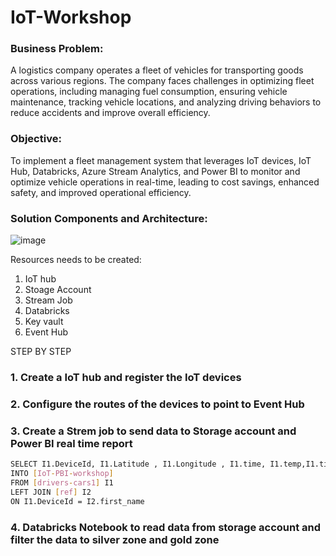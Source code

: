 # IoT-Workshop



### Business Problem:
A logistics company operates a fleet of vehicles for transporting goods across various regions. 
The company faces challenges in optimizing fleet operations, including managing fuel consumption, ensuring vehicle maintenance, tracking vehicle locations, and analyzing driving behaviors to reduce accidents and improve overall efficiency.


### Objective:
To implement a fleet management system that leverages IoT devices, IoT Hub, Databricks, Azure Stream Analytics, and Power BI to monitor and optimize vehicle operations in real-time, leading to cost savings, enhanced safety, and improved operational efficiency.


### Solution Components and Architecture:
![image](https://github.com/user-attachments/assets/a44c45c3-5350-450f-8bf0-ff1f909d7ecc)



Resources needs to be created:
1. IoT hub
2. Stoage Account
3. Stream Job
4. Databricks
5. Key vault
6. Event Hub



STEP BY STEP 

### 1. Create a IoT hub and register the IoT devices


### 2. Configure the routes of the devices to point to Event Hub 

### 3. Create a Strem job to send data to Storage account and Power BI real time report 

```sh
SELECT I1.DeviceId, I1.Latitude , I1.Longitude , I1.time, I1.temp,I1.tire_press,I1.speed,I1.alert,I2.driver_id ,I2.first_name,I2.last_name , I2.car_model, I2.experiance,I2.car_mileage_km
INTO [IoT-PBI-workshop]
FROM [drivers-cars1] I1 
LEFT JOIN [ref] I2
ON I1.DeviceId = I2.first_name
```

### 4. Databricks Notebook to read data from storage account and filter the data to silver zone and gold zone
